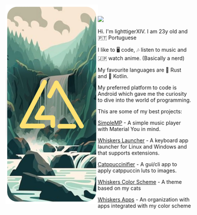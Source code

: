 <p float="left">
  <img src="readme_cover.webp" width="250" align="left">
  <p float="left">
    <samp>
    <br>

![](https://komarev.com/ghpvc/?username=lighttigerxiv&color=A87B0A)
      
Hi. I'm lighttigerXIV. I am 23y old and 🇵🇹 Portuguese

I like to 🖥️ code, 🎶 listen to music and 🇯🇵 watch anime. (Basically a nerd)

My favourite languages are 🦀 Rust and 🤖 Kotlin.

My preferred platform to code is Android which gave me the curiosity to dive into the world of programming.
  
This are some of my best projects:
      
[SimpleMP](https://github.com/lighttigerXIV/SimpleMP-Compose) - A simple music player with Material You in mind.

[Whiskers Launcher](https://github.com/lighttigerXIV/whiskers-launcher) - A keyboard app launcher for Linux and Windows and that supports extensions. 

[Catppuccinifier](https://github.com/lighttigerXIV/catppuccinifier) - A gui/cli app to apply catppuccin luts to images.

[Whiskers Color Scheme](https://github.com/Whiskers-Color-Scheme) - A theme based on my cats

[Whiskers Apps](https://github.com/Whiskers-Apps) - An organization with apps integrated with my color scheme
    </samp>
  </p>
</p>
